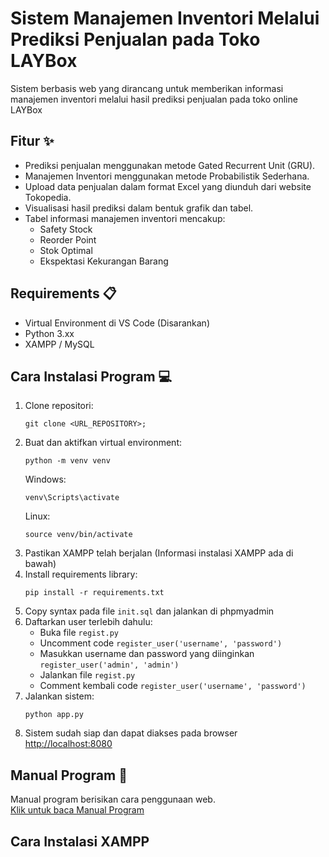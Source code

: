 # Sistem Manajemen Inventori Melalui Prediksi Penjualan pada Toko LAYBox
Sistem berbasis web yang dirancang untuk memberikan informasi manajemen inventori melalui hasil prediksi penjualan pada toko online LAYBox

## Fitur ✨
- Prediksi penjualan menggunakan metode Gated Recurrent Unit (GRU).
- Manajemen Inventori menggunakan metode Probabilistik Sederhana.
- Upload data penjualan dalam format Excel yang diunduh dari website Tokopedia.
- Visualisasi hasil prediksi dalam bentuk grafik dan tabel.
- Tabel informasi manajemen inventori mencakup:
  + Safety Stock
  + Reorder Point
  + Stok Optimal
  + Ekspektasi Kekurangan Barang

## Requirements 📋
- Virtual Environment di VS Code (Disarankan)
- Python 3.xx
- XAMPP / MySQL

## Cara Instalasi Program 💻
1. Clone repositori:
   ```
   git clone <URL_REPOSITORY>;
   ```
2. Buat dan aktifkan virtual environment:
   ```
   python -m venv venv
   ```
   Windows:
   ```
   venv\Scripts\activate
   ```
   Linux:
   ```
   source venv/bin/activate
   ```
4. Pastikan XAMPP telah berjalan (Informasi instalasi XAMPP ada di bawah)
5. Install requirements library:
   ```
   pip install -r requirements.txt
   ```  
6. Copy syntax pada file `init.sql` dan jalankan di phpmyadmin
7. Daftarkan user terlebih dahulu:
   - Buka file `regist.py`
   - Uncomment code `register_user('username', 'password')`
   - Masukkan username dan password yang diinginkan `register_user('admin', 'admin')`
   - Jalankan file `regist.py`
   - Comment kembali code `register_user('username', 'password')`
9. Jalankan sistem:
   ```
   python app.py
   ```
10. Sistem sudah siap dan dapat diakses pada browser <http://localhost:8080>

## Manual Program 📖
Manual program berisikan cara penggunaan web. <br>
[Klik untuk baca Manual Program](manual_program.pdf)

## Cara Instalasi XAMPP

